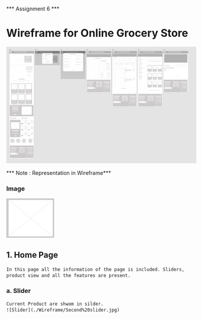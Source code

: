 *** Assignment 6 ***

# Wireframe for Online Grocery Store 
![Overall Wireframe](./Wireframe/Overall.jpg)


*** Note : Representation in Wireframe***
### Image

![Image](./Wireframe/basic-info/image.jpg)


## 1. Home Page
    In this page all the information of the page is included. Sliders, product view and all the features are present.

### a. Slider 
    Current Product are shwom in silder. 
    ![Slider](./Wireframe/Second%20slider.jpg)